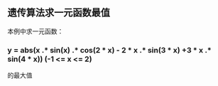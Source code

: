 ## 遗传算法求一元函数最值
本例中求一元函数：
### y = abs(x .* sin(x) .* cos(2 * x) - 2 * x .* sin(3 * x) +3 * x .* sin(4 * x)) (-1 <= x <= 2)
的最大值
